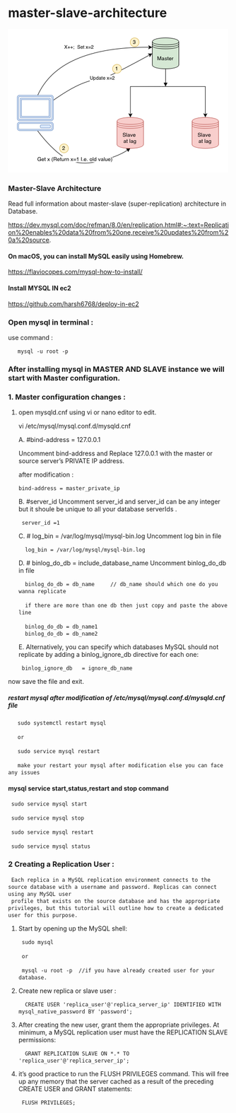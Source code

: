 # master-slave-architecture
 
<img src="https://github.com/harsh6768/master-slave-architecture/blob/main/Screenshots/master_slave.png"/>


### Master-Slave Architecture 

Read full information about master-slave (super-replication) architecture in Database.

https://dev.mysql.com/doc/refman/8.0/en/replication.html#:~:text=Replication%20enables%20data%20from%20one,receive%20updates%20from%20a%20source.


#### On macOS, you can install MySQL easily using Homebrew.

https://flaviocopes.com/mysql-how-to-install/


#### Install MYSQL IN ec2

https://github.com/harsh6768/deploy-in-ec2

### Open mysql in terminal : 

use command : 

       mysql -u root -p
       
 
### After installing mysql in MASTER AND SLAVE instance we will start with Master configuration.


### 1. Master configuration changes : 

1. open mysqld.cnf using vi or nano editor to edit.
 
      vi /etc/mysql/mysql.conf.d/mysqld.cnf
      
   A. #bind-address  = 127.0.0.1
      
      Uncomment bind-address and Replace 127.0.0.1 with the master or source  server’s PRIVATE IP address. 
      
      after modification : 
      
       bind-address = master_private_ip
      
      
   B.  #server_id 
      Uncomment server_id and server_id can be any integer but it shoule be unique to all your database serverIds .
      
        server_id =1
        
   C.  # log_bin = /var/log/mysql/mysql-bin.log      Uncomment log bin in file
      
         log_bin = /var/log/mysql/mysql-bin.log
         
   D. # binlog_do_db = include_database_name        Uncomment binlog_do_db  in file
   
         binlog_do_db = db_name     // db_name should which one do you wanna replicate
         
         if there are more than one db then just copy and paste the above line 
         
         binlog_do_db = db_name1
         binlog_do_db = db_name2
         
         
   E. Alternatively, you can specify which databases MySQL should not replicate by adding a binlog_ignore_db directive for each one:
   
        binlog_ignore_db   = ignore_db_name
        
  now save the file and exit.
  
  
##### restart mysql after modification of /etc/mysql/mysql.conf.d/mysqld.cnf file

    
       sudo systemctl restart mysql
     
       or 
     
       sudo service mysql restart
     
       make your restart your mysql after modification else you can face any issues
    

#### mysql service start,status,restart and stop command 

     sudo service mysql start
     
     sudo service mysql stop
     
     sudo service mysql restart
     
     sudo service mysql status
     
     
 ### 2 Creating a Replication User : 
 
 
     Each replica in a MySQL replication environment connects to the source database with a username and password. Replicas can connect using any MySQL user    
     profile that exists on the source database and has the appropriate privileges, but this tutorial will outline how to create a dedicated user for this purpose.
     
     
  1. Start by opening up the MySQL shell:
     
          sudo mysql
          
          or
          
          mysql -u root -p  //if you have already created user for your database.
          
     
 2. Create new replica or slave user : 
     
          CREATE USER 'replica_user'@'replica_server_ip' IDENTIFIED WITH mysql_native_password BY 'password';
          
      
 3. After creating the new user, grant them the appropriate privileges. At minimum, a MySQL replication user must have the REPLICATION SLAVE permissions:

     
          GRANT REPLICATION SLAVE ON *.* TO 'replica_user'@'replica_server_ip';
          
          
 4.  it’s good practice to run the FLUSH PRIVILEGES command. This will free up any memory that the server cached as a result of the preceding CREATE USER and
     GRANT statements:
         
          FLUSH PRIVILEGES;




          
          
     


  
  
 
 
